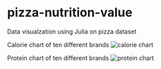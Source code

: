 # pizza-nutrition-value
Data visualzation using Julia on pizza dataset

Calorie chart of ten different brands
![calorie chart](https://user-images.githubusercontent.com/65075546/111285871-9ab15b00-8667-11eb-9068-aada1f38605c.PNG)

Protein chart of ten different brands
![protein chart](https://user-images.githubusercontent.com/65075546/111286007-bd437400-8667-11eb-94a8-c9a68ae8d040.PNG)
